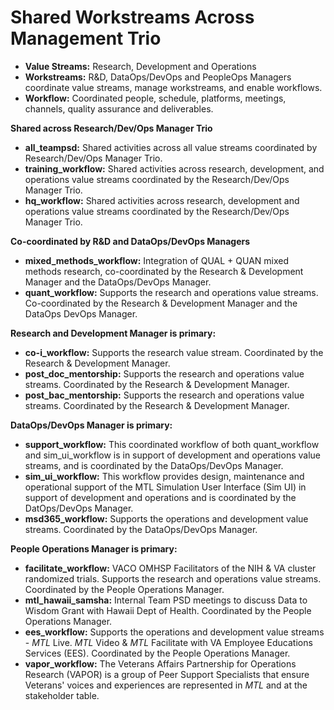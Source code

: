 # Shared Workstreams Across Management Trio

- **Value Streams:** Research, Development and Operations
- **Workstreams:** R&D, DataOps/DevOps and PeopleOps Managers coordinate value streams, manage workstreams, and enable workflows.
- **Workflow:** Coordinated people, schedule, platforms, meetings, channels, quality assurance and deliverables.

**Shared across Research/Dev/Ops Manager Trio**

- **all_teampsd:** Shared activities across all value streams coordinated by Research/Dev/Ops Manager Trio.
- **training_workflow:** Shared activities across research, development, and operations value streams coordinated by the Research/Dev/Ops Manager Trio.
- **hq_workflow:** Shared activities across research, development and operations value streams coordinated by the Research/Dev/Ops Manager Trio.

**Co-coordinated by R&D and DataOps/DevOps Managers**

- **mixed_methods_workflow:** Integration of QUAL + QUAN mixed methods research, co-coordinated by the Research & Development Manager and the DataOps/DevOps Manager.
- **quant_workflow:** Supports the research and operations value streams. Co-coordinated by the Research & Development Manager and the DataOps DevOps Manager. 

**Research and Development Manager is primary:**

- **co-i_workflow:** Supports the research value stream. Coordinated by the Research & Development Manager.
- **post_doc_mentorship:** Supports the research and operations value streams. Coordinated by the Research & Development Manager.
- **post_bac_mentorship:** Supports the research and operations value streams. Coordinated by the Research & Development Manager.

**DataOps/DevOps Manager is primary:**

- **support_workflow:**  This coordinated workflow of both quant_workflow and sim_ui_workflow is in support of development and operations value streams, and is coordinated by the DataOps/DevOps Manager.
- **sim_ui_workflow:** This workflow provides design, maintenance and operational support of the MTL Simulation User Interface (Sim UI) in support of development and operations and is coordinated by the DatOps/DevOps Manager.
- **msd365_workflow:** Supports the operations and development value streams. Coordinated by the DataOps/DevOps Manager.

**People Operations Manager is primary:**

- **facilitate_workflow:** VACO OMHSP Facilitators of the NIH & VA cluster randomized trials. Supports the research and operations value streams. Coordinated by the People Operations Manager.
- **mtl_hawaii_samsha:** Internal Team PSD meetings to discuss Data to Wisdom Grant with Hawaii Dept of Health. Coordinated by the People Operations Manager.
- **ees_workflow:** Supports the operations and development value streams - _MTL_ Live. _MTL_ Video & _MTL_ Facilitate with VA Employee Educations Services (EES). Coordinated by the People Operations Manager.
- **vapor_workflow:** The Veterans Affairs Partnership for Operations Research (VAPOR) is a group of Peer Support Specialists that ensure Veterans' voices and experiences are represented in _MTL_ and at the stakeholder table.
